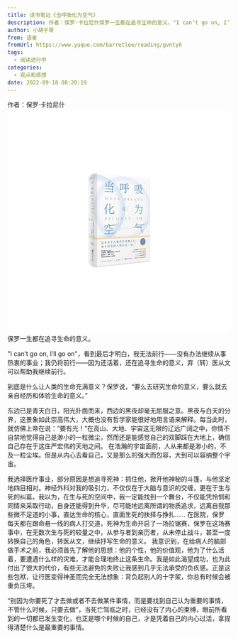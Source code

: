 ```yaml
---
title: 读书笔记《当呼吸化为空气》
description: 作者：保罗·卡拉尼什保罗一生都在追寻生命的意义。"I can’t go on, I’ll go on"，看到最后才明白，我无法前行——没有办法继续从事热衷的事业；我仍将前行——因为还活着，还在追寻生命的意义，弃（转）医从文可以帮助我继续前行。到底是什么让人类的生命充满意义？保罗说，“要么去研究...
author: 小胡子哥
from: 语雀
fromUrl: https://www.yuque.com/barretlee/reading/gvnty0
tags:
  - 阅读进行中
categories:
  - 观点和感想
date: 2022-09-18 08:20:19
---
```


作者：保罗·卡拉尼什
![image](/blogimgs/2022/09/18/1663503657876-671e3d78-9256-41b4-a7c3-028a9e157359.png)
保罗一生都在追寻生命的意义。

"I can’t go on, I’ll go on"，看到最后才明白，我无法前行——没有办法继续从事热衷的事业；我仍将前行——因为还活着，还在追寻生命的意义，弃（转）医从文可以帮助我继续前行。

到底是什么让人类的生命充满意义？保罗说，“要么去研究生命的意义，要么就去亲自经历和体验生命的意义。”


东边已是青天白日，阳光扑面而来，西边的黑夜却毫无屈服之意。黑夜与白天的分界，这景象如此崇高伟大，大概也没有哲学家能很好地用言语来解释。每当此时，就仿佛上帝在说：“要有光！”在高山、大地、宇宙这无限的辽远广阔之中，你情不自禁地觉得自己是渺小的一粒微尘，然而还是能感觉自己的双脚踩在大地上，确信自己存在于这庄严宏伟的天地之间。
在浩瀚的宇宙面前，人从来都是渺小的，不及一粒尘埃。但是从内心去看自己，又是那么的强大而包容，大到可以容纳整个宇宙。

我选择医疗事业，部分原因是想追寻死神：抓住他，掀开他神秘的斗篷，与他坚定地四目相对。神经外科对我的吸引力，不仅仅在于大脑与意识的交缠，更在于生与死的纠葛。我以为，在生与死的空间中，我一定能找到一个舞台，不仅能凭怜悯和同情来采取行动，自身还能得到升华，尽可能地远离所谓的物质追求，远离自我那些微不足道的小事，直达生命的核心，直面生死的抉择与挣扎……
在医院，保罗每天都在跟命悬一线的病人打交道，死神为生命开启了一场拉锯赛，保罗在这场赛事中，在无数次生与死的较量之中，从参与者到亲历者，从未停止战斗，甚至一度转换自己的角色，转医从文，继续抒写生命的意义。
我意识到，在给病人的脑部做手术之前，我必须首先了解他的思想：他的个性，他的价值观，他为了什么活着，要遭遇什么样的灾难，才能合理地终止这条生命。我是如此渴望成功，也为此付出了很大的代价，有些无法避免的失败让我感到几乎无法承受的负疚感。正是这些包袱，让行医变得神圣而完全无法想象：背负起别人的十字架，你总有时候会被重负压垮。

“别因为你要死了才去做或者不去做某件事情，而是要找到自己认为重要的事情，不管什么时候，只要去做”，当死亡驾临之时，已经没有了内心的束缚，眼前所看到的一切都已发生变化，也正是哪个时候的自己，才是凭着自己的内心过活，拿捏得清楚什么是最重要的事情。

